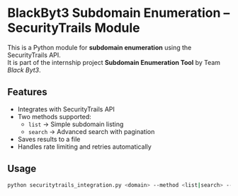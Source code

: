 # BlackByt3 Subdomain Enumeration – SecurityTrails Module

This is a Python module for **subdomain enumeration** using the SecurityTrails API.  
It is part of the internship project **Subdomain Enumeration Tool** by Team *Black Byt3*.  

## Features
- Integrates with SecurityTrails API
- Two methods supported:
  - `list` → Simple subdomain listing
  - `search` → Advanced search with pagination
- Saves results to a file
- Handles rate limiting and retries automatically

## Usage
```bash
python securitytrails_integration.py <domain> --method <list|search> --api-key <YOUR_API_KEY> --out results.txt

